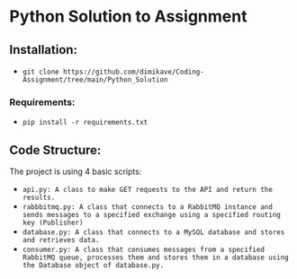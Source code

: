 # Python Solution to Assignment

## Installation:
- `git clone https://github.com/dimikave/Coding-Assignment/tree/main/Python_Solution`

### Requirements:
- `pip install -r requirements.txt`

## Code Structure:
The project is using 4 basic scripts:
- `api.py: A class to make GET requests to the API and return the results.`
- `rabbbitmq.py: A class that connects to a RabbitMQ instance and sends messages to a specified exchange using a specified routing key (Publisher)`
- `database.py: A class that connects to a MySQL database and stores and retrieves data.`
- `consumer.py: A class that consumes messages from a specified RabbitMQ queue, processes them and stores them in a database using the Database object of database.py.`
